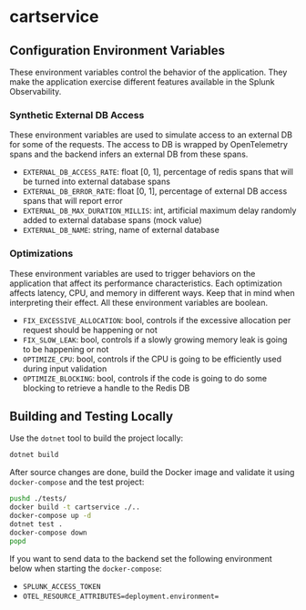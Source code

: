 # cartservice

## Configuration Environment Variables

These environment variables control the behavior of the application.
They make the application exercise different features available in the Splunk Observability.

### Synthetic External DB Access

These environment variables are used to simulate access to an external DB for some of the requests.
The access to DB is wrapped by OpenTelemetry spans and the backend infers an external DB from these spans.

- `EXTERNAL_DB_ACCESS_RATE`: float [0, 1], percentage of redis spans that will be turned into external database spans
- `EXTERNAL_DB_ERROR_RATE`: float [0, 1], percentage of external DB access spans that will report error
- `EXTERNAL_DB_MAX_DURATION_MILLIS`: int, artificial maximum delay randomly added to external database spans (mock value)
- `EXTERNAL_DB_NAME`: string, name of external database

### Optimizations

These environment variables are used to trigger behaviors on the application that affect its performance characteristics.
Each optimization affects latency, CPU, and memory in different ways.
Keep that in mind when interpreting their effect.
All these environment variables are boolean.

- `FIX_EXCESSIVE_ALLOCATION`: bool, controls if the excessive allocation per request should be happening or not
- `FIX_SLOW_LEAK`: bool, controls if a slowly growing memory leak is going to be happening or not
- `OPTIMIZE_CPU`: bool, controls if  the CPU is going to be efficiently used during input validation
- `OPTIMIZE_BLOCKING`: bool, controls if the code is going to do some blocking to retrieve a handle to the Redis DB

## Building and Testing Locally

Use the `dotnet` tool to build the project locally:

```bash
dotnet build
```

After source changes are done, build the Docker image and validate it using `docker-compose`
and the test project:

```bash
pushd ./tests/
docker build -t cartservice ./..
docker-compose up -d
dotnet test .
docker-compose down
popd
```

If you want to send data to the backend set the following environment below when starting the `docker-compose`:

- `SPLUNK_ACCESS_TOKEN`
- `OTEL_RESOURCE_ATTRIBUTES=deployment.environment=`
